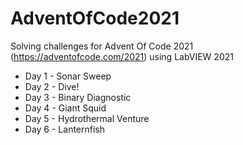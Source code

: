 # AdventOfCode2021
Solving challenges for Advent Of Code 2021 (https://adventofcode.com/2021) using LabVIEW 2021

* Day 1 - Sonar Sweep
* Day 2 - Dive!
* Day 3 - Binary Diagnostic
* Day 4 - Giant Squid
* Day 5 - Hydrothermal Venture
* Day 6 - Lanternfish